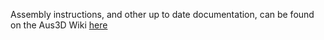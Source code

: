 Assembly instructions, and other up to date documentation, can be found on the Aus3D Wiki [here](http://wiki.aus3d.com.au/Mark2_Documentation)
